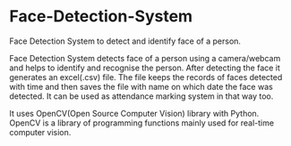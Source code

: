 # Face-Detection-System

Face Detection System to detect and identify face of a person.

Face Detection System detects face of a person using a camera/webcam and helps to identify and recognise the person.
After detecting the face it generates an excel(.csv) file.
The file keeps the records of faces detected with time and then saves the file with name on which date the face was detected.
It can be used as attendance marking system in that way too.

It uses OpenCV(Open Source Computer Vision) library with Python.
OpenCV is a library of programming functions mainly used for real-time computer vision.
